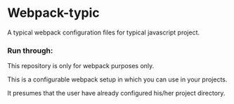 # Webpack-typic

A typical webpack configuration files for typical javascript project.


### Run through:
This repository is only for webpack purposes only.

This is a configurable webpack setup in which you can use in your projects.

It presumes that the user have already configured his/her project directory.
